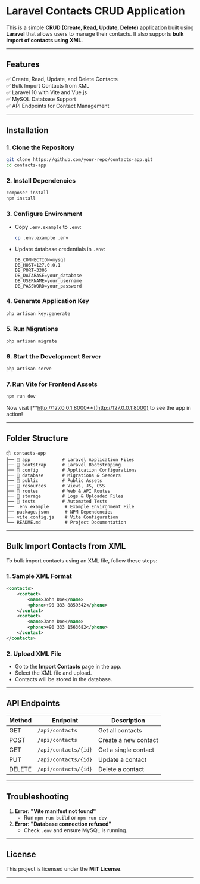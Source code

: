 # Laravel Contacts CRUD Application

This is a simple **CRUD (Create, Read, Update, Delete)** application built using **Laravel** that allows users to manage their contacts. It also supports **bulk import of contacts using XML**.

---

## **Features**

✅ Create, Read, Update, and Delete Contacts\
✅ Bulk Import Contacts from XML\
✅ Laravel 10 with Vite and Vue.js\
✅ MySQL Database Support\
✅ API Endpoints for Contact Management

---

## **Installation**

### **1. Clone the Repository**

```sh
git clone https://github.com/your-repo/contacts-app.git
cd contacts-app
```

### **2. Install Dependencies**

```sh
composer install
npm install
```

### **3. Configure Environment**

- Copy `.env.example` to `.env`:
  ```sh
  cp .env.example .env
  ```
- Update database credentials in `.env`:
  ```env
  DB_CONNECTION=mysql
  DB_HOST=127.0.0.1
  DB_PORT=3306
  DB_DATABASE=your_database
  DB_USERNAME=your_username
  DB_PASSWORD=your_password
  ```

### **4. Generate Application Key**

```sh
php artisan key:generate
```

### **5. Run Migrations**

```sh
php artisan migrate
```

### **6. Start the Development Server**

```sh
php artisan serve
```

### **7. Run Vite for Frontend Assets**

```sh
npm run dev
```

Now visit [**http://127.0.0.1:8000**](http://127.0.0.1:8000) to see the app in action!

---

## **Folder Structure**

```
📦 contacts-app
├── 📂 app            # Laravel Application Files
├── 📂 bootstrap      # Laravel Bootstraping
├── 📂 config         # Application Configurations
├── 📂 database       # Migrations & Seeders
├── 📂 public         # Public Assets
├── 📂 resources      # Views, JS, CSS
├── 📂 routes         # Web & API Routes
├── 📂 storage        # Logs & Uploaded Files
├── 📂 tests          # Automated Tests
├── .env.example      # Example Environment File
├── package.json      # NPM Dependencies
├── vite.config.js    # Vite Configuration
└── README.md         # Project Documentation
```

---

## **Bulk Import Contacts from XML**

To bulk import contacts using an XML file, follow these steps:

### **1. Sample XML Format**

```xml
<contacts>
    <contact>
        <name>John Doe</name>
        <phone>+90 333 8859342</phone>
    </contact>
    <contact>
        <name>Jane Doe</name>
        <phone>+90 333 1563682</phone>
    </contact>
</contacts>
```

### **2. Upload XML File**

- Go to the **Import Contacts** page in the app.
- Select the XML file and upload.
- Contacts will be stored in the database.

---

## **API Endpoints**

| Method | Endpoint             | Description          |
| ------ | -------------------- | -------------------- |
| GET    | `/api/contacts`      | Get all contacts     |
| POST   | `/api/contacts`      | Create a new contact |
| GET    | `/api/contacts/{id}` | Get a single contact |
| PUT    | `/api/contacts/{id}` | Update a contact     |
| DELETE | `/api/contacts/{id}` | Delete a contact     |

---

## **Troubleshooting**

1. **Error: "Vite manifest not found"**
   - Run `npm run build` or `npm run dev`
2. **Error: "Database connection refused"**
   - Check `.env` and ensure MySQL is running.

---

## **License**

This project is licensed under the **MIT License**.

---

